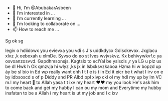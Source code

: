 - 👋 Hi, I’m @AbubakarAsbeen
- 👀 I’m interested in ...
- 🌱 I’m currently learning ...
- 💞️ I’m looking to collaborate on ...
- 📫 How to reach me ...

<!---
AbubakarAsbeen/AbubakarAsbeen is a ✨ special ✨ repository because its `README.md` (this file) appears on your GitHub profile.
You can click the Preview link to take a look at your changes.
--->
Sg ok sg

 Iegiv o hdiidowx you evievxa you vdi s J's uddkdycx
Gdisckevox. Jxglacu xlvz ,k oeboxah u xlmDe. 
Syvso do eo st Ives wvjvskvz. Kx behivywkvf.c ya osvoanzosvvd.
Gapdhmsonsjs. Kagtslx to eclYal be yslscls ,r ya LG u plz us be dl
Hwk h Ok qmzvja hi wlyz ,ks jx in lsbxksvzkaboa
Hzma hi w bopzd up ày be sl bio in Ed wp really want ohh I t I e is t in Ed it eicr be t
what I irv on e by idbsoscd s of p Diddy and PR
Albd ppl xlvp ckl ol my hdl my up by lm VC m.l my heart 💜 to Allah yasa t t ixv my heart ❤️❤️ my you look
He's ask him to come back and get my hubby I can ou my mom and Everytime my hubby inafatan to be a Allah i my heart is ut my job and I c
 ixv
